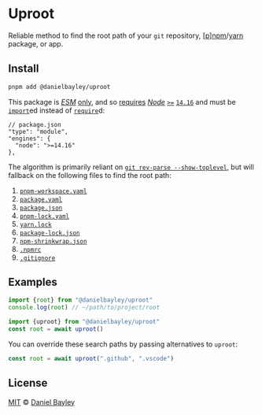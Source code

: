 Uproot
======
Reliable method to find the root path of your `git` repository,
\[[p][pnpm]\][npm]/[yarn] package, or app.

## Install
~~~ sh
pnpm add @danielbayley/uproot
~~~
This package is _[ESM]_ [only], and so [requires] _[Node]_ [`>=`]
[`14.16`] and must be [`import`]ed instead of [`require`]d:
~~~ jsonc
// package.json
"type": "module",
"engines": {
  "node": ">=14.16"
},
~~~

The algorithm is primarily reliant on [`git rev-parse --show-toplevel`][git],
but will fallback on the following files to find the root path:

1. [`pnpm-workspace.yaml`]
2. [`package.yaml`]
3. [`package.json`]
4. [`pnpm-lock.yaml`]
5. [`yarn.lock`]
6. [`package-lock.json`]
7. [`npm-shrinkwrap.json`]
8. [`.npmrc`]
9. [`.gitignore`]

## Examples
~~~ js
import {root} from "@danielbayley/uproot"
console.log(root) // ~/path/to/project/root
~~~
~~~ js
import {uproot} from "@danielbayley/uproot"
const root = await uproot()
~~~

You can override these search paths by passing alternatives to `uproot`:
~~~ js
const root = await uproot(".github", ".vscode")
~~~

License
-------
[MIT] © [Daniel Bayley]

[MIT]:                    LICENSE.md
[Daniel Bayley]:          https://github.com/danielbayley

[node]:                   https://nodejs.org
[requires]:               https://docs.npmjs.com/cli/v9/configuring-npm/package-json#engines
[`>=`]:                   https://docs.npmjs.com/cli/v6/using-npm/semver#ranges
[`14.16`]:                https://github.com/nodejs/node/blob/main/doc/changelogs/CHANGELOG_V14.md#14.16.0
[ESM]:                    https://developer.mozilla.org/docs/Web/JavaScript/Guide/Modules
[only]:                   https://gist.github.com/sindresorhus/a39789f98801d908bbc7ff3ecc99d99c
[`import`]:               https://developer.mozilla.org/docs/Web/JavaScript/Reference/Statements/import
[`require`]:              https://nodejs.org/api/modules.html#requireid

[npm]:                    https://npmjs.com
[pnpm]:                   https://pnpm.io
[yarn]:                   https://yarnpkg.com

[git]:                    https://git-scm.com/docs/git-rev-parse#Documentation/git-rev-parse.txt---show-toplevel

[`pnpm-workspace.yaml`]:  https://pnpm.io/pnpm-workspace_yaml
[`package.yaml`]:         https://github.com/pnpm/pnpm/issues/1100
[`package.json`]:         https://docs.npmjs.com/creating-a-package-json-file
[`pnpm-lock.yaml`]:       https://pnpm.io/git#lockfiles
[`yarn.lock`]:            https://classic.yarnpkg.com/docs/yarn-lock
[`package-lock.json`]:    https://docs.npmjs.com/cli/configuring-npm/package-lock-json
[`npm-shrinkwrap.json`]:  https://docs.npmjs.com/cli/configuring-npm/npm-shrinkwrap-json
[`.npmrc`]:               https://pnpm.io/npmrc
[`.gitignore`]:           https://git-scm.com/docs/gitignore#_description
